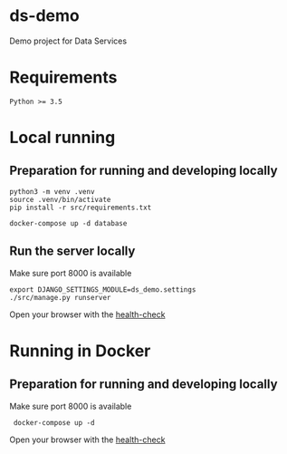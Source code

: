 # ds-demo

Demo project for Data Services

# Requirements

    Python >= 3.5

# Local running

## Preparation for running and developing locally

    python3 -m venv .venv
    source .venv/bin/activate
    pip install -r src/requirements.txt
    
    docker-compose up -d database

## Run the server locally

Make sure port 8000 is available     

    export DJANGO_SETTINGS_MODULE=ds_demo.settings
    ./src/manage.py runserver
    
Open your browser with the [health-check](http://localhost:8000/heatlth)

# Running in Docker
 
## Preparation for running and developing locally
 
Make sure port 8000 is available     
     
     docker-compose up -d
     
Open your browser with the [health-check](http://localhost:8000/heatlth)
 